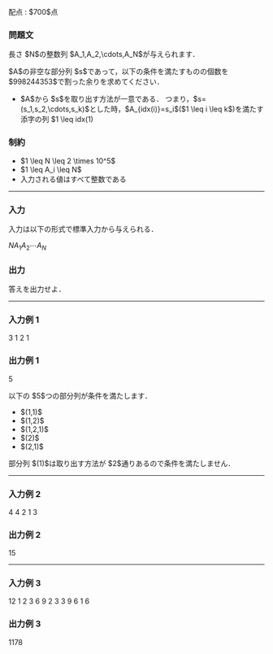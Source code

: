 
<div>

<span>

<span>

<p>
配点 : $700$点
</p>

<div>

<section>

### **問題文**

<p>
長さ $N$の整数列 $A_1,A_2,\cdots,A_N$が与えられます．
</p>

<p>
$A$の非空な部分列 $s$であって，以下の条件を満たすものの個数を $998244353$で割った余りを求めてください．
</p>

<ul>

<li>
$A$から $s$を取り出す方法が一意である．
つまり，$s=(s_1,s_2,\cdots,s_k)$とした時，$A_{idx(i)}=s_i$($1 \leq i \leq k$)を満たす添字の列 $1 \leq idx(1)<idx(2)<\cdots<idx(k) \leq N$がちょうど一つ存在する．
</li>

</ul>

</section>

</div>

<div>

<section>

### **制約**

<ul>

<li>
$1 \leq N \leq 2 \times 10^5$
</li>

<li>
$1 \leq A_i \leq N$
</li>

<li>
入力される値はすべて整数である
</li>

</ul>

</section>

</div>

---

<div>

<div>

<section>

### **入力**

<p>
入力は以下の形式で標準入力から与えられる．
</p>

<div>

$N$$A_1$$A_2$$\cdots$$A_N$
</div>

</section>

</div>

<div>

<section>

### **出力**

<p>
答えを出力せよ．
</p>

</section>

</div>

</div>

---

<div>

<section>

### **入力例 1**

<div>

3
1 2 1

</div>

</section>

</div>

<div>

<section>

### **出力例 1**

<div>

5

</div>

<p>
以下の $5$つの部分列が条件を満たします．
</p>

<ul>

<li>
$(1,1)$
</li>

<li>
$(1,2)$
</li>

<li>
$(1,2,1)$
</li>

<li>
$(2)$
</li>

<li>
$(2,1)$
</li>

</ul>

<p>
部分列 $(1)$は取り出す方法が $2$通りあるので条件を満たしません．
</p>

</section>

</div>

---

<div>

<section>

### **入力例 2**

<div>

4
4 2 1 3

</div>

</section>

</div>

<div>

<section>

### **出力例 2**

<div>

15

</div>

</section>

</div>

---

<div>

<section>

### **入力例 3**

<div>

12
1 2 3 6 9 2 3 3 9 6 1 6

</div>

</section>

</div>

<div>

<section>

### **出力例 3**

<div>

1178

</div>

</section>

</div>

</span>

</span>

</div>
